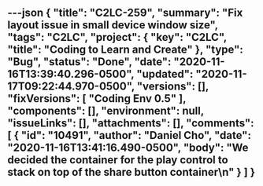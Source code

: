 ---json
{
  "title": "C2LC-259",
  "summary": "Fix layout issue in small device window size",
  "tags": "C2LC",
  "project": {
    "key": "C2LC",
    "title": "Coding to Learn and Create"
  },
  "type": "Bug",
  "status": "Done",
  "date": "2020-11-16T13:39:40.296-0500",
  "updated": "2020-11-17T09:22:44.970-0500",
  "versions": [],
  "fixVersions": [
    "Coding Env 0.5"
  ],
  "components": [],
  "environment": null,
  "issueLinks": [],
  "attachments": [],
  "comments": [
    {
      "id": "10491",
      "author": "Daniel Cho",
      "date": "2020-11-16T13:41:16.490-0500",
      "body": "We decided the container for the play control to stack on top of the share button container\n"
    }
  ]
}
---

        